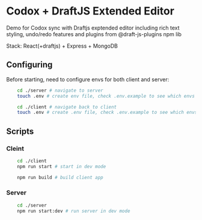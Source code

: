 # Codox + DraftJS Extended Editor

Demo for Codox sync with Draftjs exptended editor including rich text styling, undo/redo features and plugins from @draft-js-plugins npm lib

Stack: React(+draftjs) + Express + MongoDB

## Configuring

Before starting, need to configure envs for both client and server:

```bash
    cd ./server # navigate to server
    touch .env # create env file, check .env.example to see which envs are used

    cd ./client # navigate back to client
    touch .env # create .env file, check .env.example to see which envs are used
```

## Scripts

### Cleint

```bash
    cd ./client
    npm run start # start in dev mode

    npm run build # build client app
```

### Server

```bash
    cd ./server
    npm run start:dev # run server in dev mode
```
